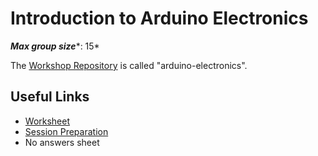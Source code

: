 # Introduction to Arduino Electronics

***Max group size****: 15*

The [Workshop Repository](https://github.com/MVSE-Outreach/arduino-electronics) is called "arduino-electronics".

## Useful Links

* [Worksheet](Intro-to-Arduino-Electronics-Worksheet.pdf)
* [Session Preparation](Session-Preparation.pdf)
* No answers sheet
